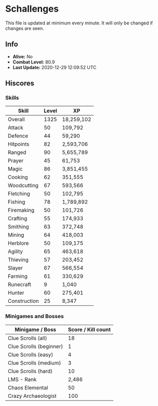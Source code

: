 # Schallenges

This file is updated at minimum every minute. It will only be changed if changes are seen.

## Info

 - **Alive:** No
 - **Combat Level:** 80.9
 - **Last Update:** 2020-12-29 12:09:52 UTC

## Hiscores

### Skills

| Skill | Level | XP |
|--|--|--|
| Overall | 1325 | 18,259,102 |
| Attack | 50 | 109,792 |
| Defence | 44 | 59,290 |
| Hitpoints | 82 | 2,593,706 |
| Ranged | 90 | 5,655,789 |
| Prayer | 45 | 61,753 |
| Magic | 86 | 3,851,455 |
| Cooking | 62 | 351,555 |
| Woodcutting | 67 | 593,566 |
| Fletching | 50 | 102,795 |
| Fishing | 78 | 1,789,892 |
| Firemaking | 50 | 101,726 |
| Crafting | 55 | 174,933 |
| Smithing | 63 | 372,748 |
| Mining | 64 | 418,003 |
| Herblore | 50 | 109,175 |
| Agility | 65 | 463,618 |
| Thieving | 57 | 203,452 |
| Slayer | 67 | 566,554 |
| Farming | 61 | 330,629 |
| Runecraft | 9 | 1,040 |
| Hunter | 60 | 275,401 |
| Construction | 25 | 8,347 |

### Minigames and Bosses

| Minigame / Boss | Score / Kill count |
|--|--|
| Clue Scrolls (all) | 18 |
| Clue Scrolls (beginner) | 1 |
| Clue Scrolls (easy) | 4 |
| Clue Scrolls (medium) | 3 |
| Clue Scrolls (hard) | 10 |
| LMS - Rank | 2,486 |
| Chaos Elemental | 50 |
| Crazy Archaeologist | 100 |

